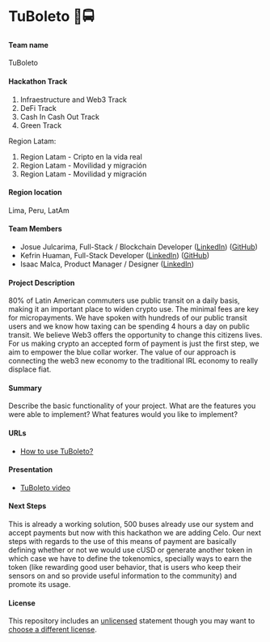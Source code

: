 
# TuBoleto 📲🚍 

#### Team name
TuBoleto

#### Hackathon Track

1. Infraestructure and Web3 Track
2. DeFi Track
3. Cash In Cash Out Track
4. Green Track

Region Latam:
1. Region Latam - Cripto en la vida real
2. Region Latam - Movilidad y migración
3. Region Latam - Movilidad y migración


#### Region location
Lima, Peru, LatAm

#### Team Members
- Josue Julcarima, Full-Stack / Blockchain Developer ([LinkedIn](https://www.linkedin.com/in/josu%C3%A9-andr%C3%A9s-julcarima-calle-128b0973/?locale=en_US)) ([GitHub](https://github.com/j05u3)) 
- Kefrin Huaman, Full-Stack Developer ([LinkedIn](https://pe.linkedin.com/in/kefrin)) ([GitHub](https://github.com/kmediv))
- Isaac Malca, Product Manager / Designer ([LinkedIn](https://pe.linkedin.com/in/isaac-malca-ruiz-8b5140a3))

#### Project Description
80% of Latin American commuters use public transit on a daily basis, making it an important place to widen crypto use. The minimal fees are key for micropayments. We have spoken with hundreds of our public transit users and we know how taxing can be spending 4 hours a day on public transit. We believe Web3 offers the opportunity to change this citizens lives. For us making crypto an accepted form of payment is just the first step, we aim to empower the blue collar worker. The value of our approach is connecting the web3 new economy to the traditional IRL economy to really displace fiat. 

#### Summary
Describe the basic functionality of your project. What are the features you were able to implement? What features would you like to implement?

#### URLs
- [How to use TuBoleto?](https://docs.google.com/document/d/1axPAF13k2WvW_edsg5a6OS5uzDWePHvRtXrNC7ULqLg/edit)

#### Presentation
- [TuBoleto video](https://www.youtube.com/watch?v=eQ9Kcunc1d0)

#### Next Steps
This is already a working solution, 500 buses already use our system and accept payments but now with this hackathon we are adding Celo. Our next steps with regards to the use of this means of payment are basically defining whether or not we would use cUSD or generate another token in which case we have to define the tokenomics, specially ways to earn the token  (like rewarding good user behavior, that is users who keep their sensors on and so provide useful information to the community) and promote its usage. 

#### License
This repository includes an [unlicensed](http://unlicense.org/) statement though you may want to [choose a different license](https://choosealicense.com/).
